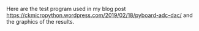 Here are the test program used in my blog post https://ckmicropython.wordpress.com/2019/02/18/pyboard-adc-dac/ and the graphics of the results.
